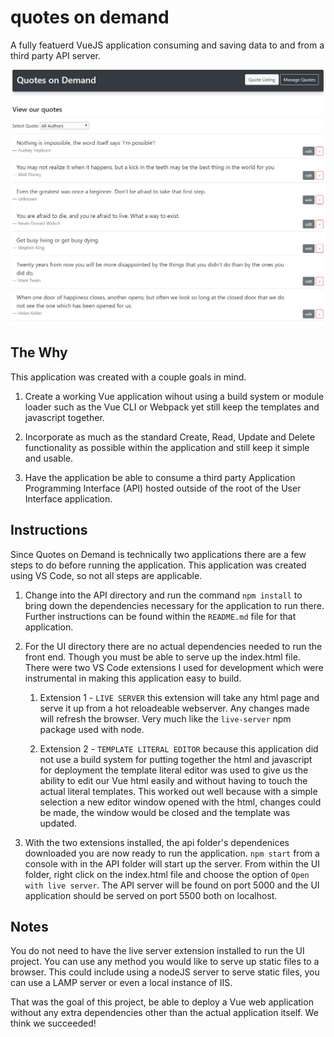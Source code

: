 # quotes on demand

A fully featuerd VueJS application consuming and saving data to and from a third party API server.

![alt text](example.PNG "Vue / API Demo")

## The Why

This application was created with a couple goals in mind.

1. Create a working Vue application wihout using a build system or module loader such as the
   Vue CLI or Webpack yet still keep the templates and javascript together.

2. Incorporate as much as the standard Create, Read, Update and Delete functionality as possible
   within the application and still keep it simple and usable.

3. Have the application be able to consume a third party Application Programming Interface (API)
   hosted outside of the root of the User Interface application.

## Instructions

Since Quotes on Demand is technically two applications there are a few steps to do before running the application. This application was created using VS Code, so not all steps are applicable.

1.  Change into the API directory and run the command `npm install` to bring down the dependencies
    necessary for the application to run there. Further instructions can be found within the `README.md` file for that application.

2.  For the UI directory there are no actual dependencies needed to run the front end. Though you must
    be able to serve up the index.html file. There were two VS Code extensions I used for development
    which were instrumental in making this application easy to build.

    1.  Extension 1 - `LIVE SERVER` this extension will take any html page and serve it up from a hot
        reloadeable webserver. Any changes made will refresh the browser. Very much like the `live-server` npm package used with node.

    2.  Extension 2 - `TEMPLATE LITERAL EDITOR` because this application did not use a build system for
        putting together the html and javascript for deployment the template literal editor was used to
        give us the ability to edit our Vue html easily and without having to touch the actual literal templates. This worked out well because with a simple selection a new editor window opened with the html, changes could be made, the window would be closed and the template was updated.

3.  With the two extensions installed, the api folder's dependenices downloaded you are now ready to run the application. `npm start` from a console with in the API folder will start up the server.
    From within the UI folder, right click on the index.html file and choose the option of `Open with live server`. The API server will be found on port 5000 and the UI application should be served on port 5500 both on localhost.

## Notes

You do not need to have the live server extension installed to run the UI project. You can use any method you would like to serve up static files to a browser. This could include using a nodeJS server to serve static files, you can use a LAMP server or even a local instance of IIS.

That was the goal of this project, be able to deploy a Vue web application without any extra dependencies other than the actual application itself. We think we succeeded!
